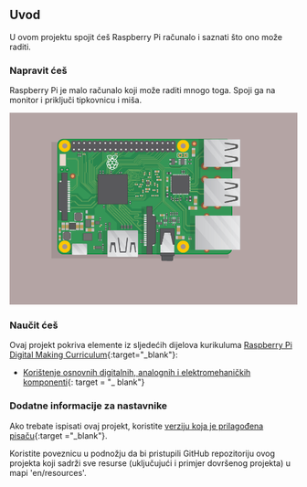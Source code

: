 ## Uvod

U ovom projektu spojit ćeš Raspberry Pi računalo i saznati što ono može raditi.

### Napravit ćeš

Raspberry Pi je malo računalo koji može raditi mnogo toga. Spoji ga na monitor i priključi tipkovnicu i miša.

![screenshot](images/pi-plug-in.gif)

### Naučit ćeš

Ovaj projekt pokriva elemente iz sljedećih dijelova kurikuluma [Raspberry Pi Digital Making Curriculum](http://rpf.io/curriculum){:target="_blank"}:

+ [Korištenje osnovnih digitalnih, analognih i elektromehaničkih komponenti](https://curriculum.raspberrypi.org/physical-computing/creator/){: target = "_ blank"}

### Dodatne informacije za nastavnike

Ako trebate ispisati ovaj projekt, koristite [verziju koja je prilagođena pisaču](https://projects.raspberrypi.org/en/projects/raspberry-pi-getting-started/print){:target ="_blank"}.

Koristite poveznicu u podnožju da bi pristupili GitHub repozitoriju ovog projekta koji sadrži sve resurse (uključujući i primjer dovršenog projekta) u mapi 'en/resources'.